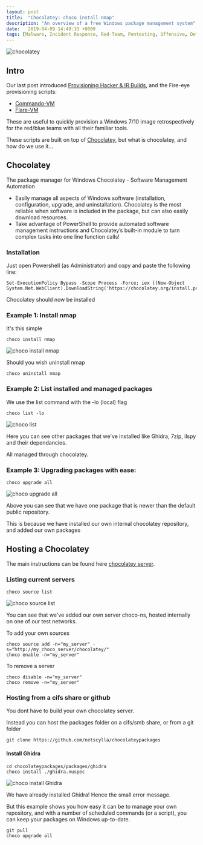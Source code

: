 ```yaml
---
layout: post
title:  "Chocolatey: choco install nmap"
description: "An overview of a free Windows package management system"
date:   2019-04-09 14:49:33 +0000
tags: [Malware, Incident Response, Red-Team, Pentesting, Offensive, Defensive]
---
```


![chocolatey](/blog/assets/choco.png)

## Intro
Our last post introduced [Provisioning Hacker & IR Builds](https://www.netscylla.com/blog/2019/03/28/Provisioning-Hacker-IR-Builds.html), and the Fire-eye
provisioning scripts:
 * [Commando-VM](https://github.com/fireeye/commando-vm)
 * [Flare-VM](https://github.com/fireeye/flare-vm)

These are useful to quickly provision a Windows 7/10 image retrospectively for the red/blue teams with all their familiar tools.

These scripts are built on top of [Chocolatey](https://chocolatey.org), but what is chocolatey, and how do we use it... 
 
## Chocolatey
The package manager for Windows Chocolatey - Software Management Automation
 * Easily manage all aspects of Windows software (installation, configuration, upgrade, and uninstallation). Chocolatey is the most reliable when software is included in the package, but can also easily download resources.
 * Take advantage of PowerShell to provide automated software management instructions and Chocolatey’s built-in module to turn complex tasks into one line function calls!

### Installation
Just open Powershell (as Administrator) and copy and paste the following line:
```
Set-ExecutionPolicy Bypass -Scope Process -Force; iex ((New-Object System.Net.WebClient).DownloadString('https://chocolatey.org/install.ps1'))
```
Chocolatey should now be installed

### Example 1: Install nmap
It's this simple
```
choco install nmap
```

![choco install nmap](/blog/assets/choco_install_nmap.png)

Should you wish uninstall nmap
```
choco uninstall nmap
```

### Example 2: List installed and managed packages
We use the list command with the -lo (local) flag
```
choco list -lo
```

![choco list](/blog/assets/choco_list.png)

Here you can see other packages that we've installed like Ghidra, 7zip, ilspy and their dependancies. 

All managed through chocolatey.

### Example 3: Upgrading packages with ease:

```
choco upgrade all
```

![choco upgrade all](/blog/assets/choco_upgrade.png)

Above you can see that we have one package that is newer than the default public repository.

This is because we have installed our own internal chocolatey repository, and added our own packages

## Hosting a Chocolatey 
The main instructions can be found here [chocolatey server](https://chocolatey.org/docs/how-to-host-feed).

### Listing current servers
```
choco source list
```

![choco source list](/blog/assets/choco_source.png)

You can see that we've added our own server choco-ns, hosted internally on one of our test networks.

To add your own sources
```
choco source add -n="my_server" -s="http://my_choco_server/chocolatey/"
choco enable -n="my_server"
```

To remove a server
```
choco disable -n="my_server"
choco remove -n="my_server"
```

### Hosting from a cifs share or github
You dont have to build your own chocolatey server.

Instead you can host the packages folder on a cifs/smb share, or from a git folder

```
git clone https://github.com/netscylla/chocolateypackages
```

#### Install Ghidra

```
cd chocolateypackages/packages/ghidra
choco install ./ghidra.nuspec
```

![choco install Ghidra](/blog/assets/choco_install_ghidra.png)

We have already installed Ghidra! Hence the small error message. 

But this example shows you how easy it can be to manage your own repository, and with a number of scheduled commands (or a script), you can keep your packages on Windows up-to-date.
```
git pull
choco upgrade all
```
